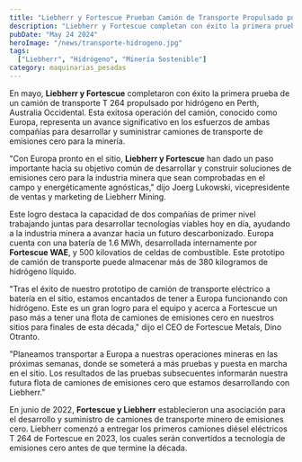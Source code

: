 ```yaml
---
title: "Liebherr y Fortescue Prueban Camión de Transporte Propulsado por Hidrógeno"
description: "Liebherr y Fortescue completan con éxito la primera prueba de un camión de transporte T 264 propulsado por hidrógeno"
pubDate: "May 24 2024"
heroImage: "/news/transporte-hidrogeno.jpg"
tags:
  ["Liebherr", "Hidrógeno", "Minería Sostenible"]
category: maquinarias_pesadas
---
```

En mayo, **Liebherr y Fortescue** completaron con éxito la primera prueba de un camión de transporte T 264 propulsado por hidrógeno en Perth, Australia Occidental. Esta exitosa operación del camión, conocido como Europa, representa un avance significativo en los esfuerzos de ambas compañías para desarrollar y suministrar camiones de transporte de emisiones cero para la minería.

"Con Europa pronto en el sitio, **Liebherr y Fortescue** han dado un paso importante hacia su objetivo común de desarrollar y construir soluciones de emisiones cero para la industria minera que sean comprobadas en el campo y energéticamente agnósticas," dijo Joerg Lukowski, vicepresidente de ventas y marketing de Liebherr Mining.

Este logro destaca la capacidad de dos compañías de primer nivel trabajando juntas para desarrollar tecnologías viables hoy en día, ayudando a la industria minera a avanzar hacia un futuro descarbonizado. Europa cuenta con una batería de 1.6 MWh, desarrollada internamente por **Fortescue WAE**, y 500 kilovatios de celdas de combustible. Este prototipo de camión de transporte puede almacenar más de 380 kilogramos de hidrógeno líquido.

"Tras el éxito de nuestro prototipo de camión de transporte eléctrico a batería en el sitio, estamos encantados de tener a Europa funcionando con hidrógeno. Este es un gran logro para el equipo y acerca a Fortescue un paso más a tener una flota de camiones de emisiones cero en nuestros sitios para finales de esta década," dijo el CEO de Fortescue Metals, Dino Otranto.

"Planeamos transportar a Europa a nuestras operaciones mineras en las próximas semanas, donde se someterá a más pruebas y puesta en marcha en el sitio. Los resultados de las pruebas subsecuentes informarán nuestra futura flota de camiones de emisiones cero que estamos desarrollando con Liebherr."

En junio de 2022, **Fortescue y Liebherr** establecieron una asociación para el desarrollo y suministro de camiones de transporte minero de emisiones cero. Liebherr comenzó a entregar los primeros camiones diésel eléctricos T 264 de Fortescue en 2023, los cuales serán convertidos a tecnología de emisiones cero antes de que termine la década.




